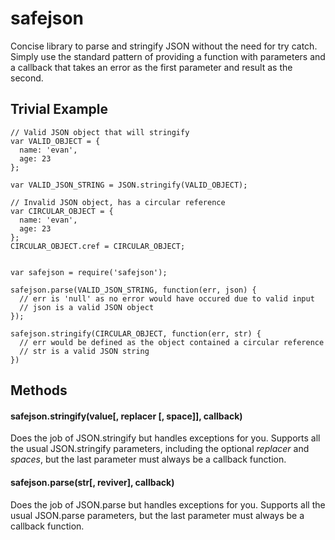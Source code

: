 # safejson

Concise library to parse and stringify JSON without the need for try catch. Simply use the standard pattern of providing a function with parameters and a callback that takes an error as the first parameter and result as the second.

## Trivial Example
```
// Valid JSON object that will stringify
var VALID_OBJECT = {
  name: 'evan',
  age: 23
};

var VALID_JSON_STRING = JSON.stringify(VALID_OBJECT);

// Invalid JSON object, has a circular reference
var CIRCULAR_OBJECT = {
  name: 'evan',
  age: 23
};
CIRCULAR_OBJECT.cref = CIRCULAR_OBJECT;


var safejson = require('safejson');

safejson.parse(VALID_JSON_STRING, function(err, json) {
  // err is 'null' as no error would have occured due to valid input
  // json is a valid JSON object
});

safejson.stringify(CIRCULAR_OBJECT, function(err, str) {
  // err would be defined as the object contained a circular reference
  // str is a valid JSON string
})
```


## Methods
#### safejson.stringify(value[, replacer [, space]], callback)
Does the job of JSON.stringify but handles exceptions for you. Supports all the usual JSON.stringify parameters, including the optional *replacer* and *spaces*, but the last parameter must always be a callback function.

#### safejson.parse(str[, reviver], callback)
Does the job of JSON.parse but handles exceptions for you. Supports all the usual JSON.parse parameters, but the last parameter must always be a callback function.